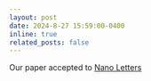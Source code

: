 ```yaml
---
layout: post
date: 2024-8-27 15:59:00-0400
inline: true
related_posts: false
---
```


Our paper accepted to <a href="https://pubs.acs.org/doi/full/10.1021/acs.nanolett.4c02995">Nano Letters</a>
